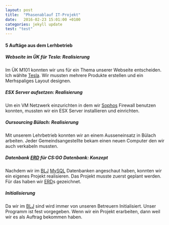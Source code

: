 ```yaml
---
layout: post
title:  "Phasenablauf IT-Projekt"
date:   2016-02-23 15:01:00 +0100
categories: jekyll update
test: "test"
---
```

#### 5 Auftäge aus dem Lerhbetrieb
##### Webseite im ÜK für Tesla: Realisierung
Im ÜK M101 konnten wir uns für ein Thema unserer Webseite entscheiden. Ich wählte [Tesla]. Wir mussten mehrere Produkte erstellen und ein Merhspaliges Layout designen. 
##### ESX Server aufsetzen: Realisierung
Um ein VM Netzwerk einzurichten in dem wir [Sophos] Firewall benutzen konnten, mussten wir ein ESX Server installieren und einrichten.
##### Oursourcing Bülach: Realisierung
Mit unserem Lehrbetrieb konnten wir an einem Ausseneinsatz in Bülach arbeiten. Jeder Gemeindsangestellte bekam einen neuen Computer den wir auch verkabeln mussten.
##### Datenbank [ERD] für CS:GO Datenbank: Konzept
Nachdem wir im [BLJ] [MySQL] Datenbanken angeschaut haben, konnten wir ein eigenes Projekt realisieren. Das Projekt musste zuerst geplant werden. Für das haben wir [ERD]s gezeichnet.
##### Initialisierung
Da wir im [BLJ] sind wird immer von unseren Betreuern Initialisiert. Unser Programm ist fest vorgegeben. Wenn wir ein Projekt erarbeiten, dann weil wir es als Auftrag bekommen haben.

[Tesla]: <https://www.teslamotors.com>
[Sophos]: <https://www.sophos.com>
[BLJ]: <http://blj.zbw.ch>
[MySQL]: <https://www.mysql.de>
[ERD]: <https://de.wikipedia.org/wiki/Entity-Relationship-Modell>

